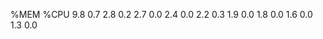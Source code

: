 %MEM %CPU
 9.8  0.7
 2.8  0.2
 2.7  0.0
 2.4  0.0
 2.2  0.3
 1.9  0.0
 1.8  0.0
 1.6  0.0
 1.3  0.0
